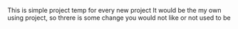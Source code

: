 This is simple project temp for every new project
It would be the my own using project, so threre is some change you would not like or not used to be